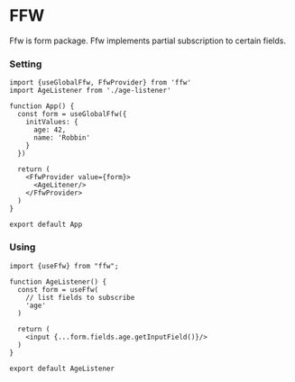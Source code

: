 # FFW

Ffw is form package. Ffw implements partial subscription to certain fields.

### Setting

```tsx
import {useGlobalFfw, FfwProvider} from 'ffw'
import AgeListener from './age-listener'

function App() {
  const form = useGlobalFfw({
    initValues: {
      age: 42,
      name: 'Robbin'
    }
  })
  
  return (
    <FfwProvider value={form}>
      <AgeLitener/>
    </FfwProvider>
  )
}

export default App
```

### Using

```tsx
import {useFfw} from "ffw";

function AgeListener() {
  const form = useFfw(
    // list fields to subscribe
    'age'
  )

  return (
    <input {...form.fields.age.getInputField()}/>
  )
}

export default AgeListener
```